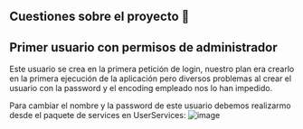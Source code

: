 ## Cuestiones sobre el proyecto :seedling:

## Primer usuario con permisos de administrador

Este usuario se crea en la primera petición de login, nuestro plan era crearlo en la primera ejecución de la aplicación pero diversos problemas al crear el usuario con la
password y el encoding empleado nos lo han impedido.

Para cambiar el nombre y la password de este usuario debemos realizarmo desde el paquete de services en UserServices:
![image](https://user-images.githubusercontent.com/68128045/162031027-c051bf93-3a7f-49ea-af7e-a1e57cc50272.png)




